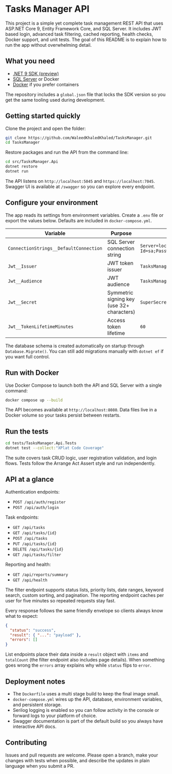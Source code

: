# Tasks Manager API

This project is a simple yet complete task management REST API that uses ASP.NET Core 9, Entity Framework Core, and SQL Server. It includes JWT based login, advanced task filtering, cached reporting, health checks, Docker support, and unit tests. The goal of this README is to explain how to run the app without overwhelming detail.

## What you need

- [.NET 9 SDK (preview)](https://dotnet.microsoft.com/en-us/download/dotnet/9.0)
- [SQL Server](https://www.microsoft.com/en-us/sql-server/sql-server-downloads) or Docker
- [Docker](https://www.docker.com/products/docker-desktop/) if you prefer containers

The repository includes a `global.json` file that locks the SDK version so you get the same tooling used during development.

## Getting started quickly

Clone the project and open the folder:

```bash
git clone https://github.com/WaleedKhaledKhaled/TasksManager.git
cd TasksManager
```

Restore packages and run the API from the command line:

```bash
cd src/TasksManager.Api
dotnet restore
dotnet run
```

The API listens on `http://localhost:5045` and `https://localhost:7045`. Swagger UI is available at `/swagger` so you can explore every endpoint.

## Configure your environment

The app reads its settings from environment variables. Create a `.env` file or export the values below. Defaults are included in `docker-compose.yml`.

| Variable | Purpose | Default value |
| --- | --- | --- |
| `ConnectionStrings__DefaultConnection` | SQL Server connection string | `Server=localhost,1433;Database=TasksManager;User Id=sa;Password=Your_password123;TrustServerCertificate=True;` |
| `Jwt__Issuer` | JWT token issuer | `TasksManager` |
| `Jwt__Audience` | JWT audience | `TasksManagerClient` |
| `Jwt__Secret` | Symmetric signing key (use 32+ characters) | `SuperSecretDevelopmentKeyChangeMe1234567890` |
| `Jwt__TokenLifetimeMinutes` | Access token lifetime | `60` |

The database schema is created automatically on startup through `Database.Migrate()`. You can still add migrations manually with `dotnet ef` if you want full control.

## Run with Docker

Use Docker Compose to launch both the API and SQL Server with a single command:

```bash
docker compose up --build
```

The API becomes available at `http://localhost:8080`. Data files live in a Docker volume so your tasks persist between restarts.

## Run the tests

```bash
cd tests/TasksManager.Api.Tests
dotnet test --collect:"XPlat Code Coverage"
```

The suite covers task CRUD logic, user registration validation, and login flows. Tests follow the Arrange Act Assert style and run independently.

## API at a glance

Authentication endpoints:

- `POST /api/auth/register`
- `POST /api/auth/login`

Task endpoints:

- `GET /api/tasks`
- `GET /api/tasks/{id}`
- `POST /api/tasks`
- `PUT /api/tasks/{id}`
- `DELETE /api/tasks/{id}`
- `GET /api/tasks/filter`

Reporting and health:

- `GET /api/reports/summary`
- `GET /api/health`

The filter endpoint supports status lists, priority lists, date ranges, keyword search, custom sorting, and pagination. The reporting endpoint caches per user for five minutes so repeated requests stay fast.

Every response follows the same friendly envelope so clients always know what to expect:

```json
{
  "status": "success",
  "result": { "...": "payload" },
  "errors": []
}
```

List endpoints place their data inside a `result` object with `items` and `totalCount` (the filter endpoint also includes page details). When something goes wrong the `errors` array explains why while `status` flips to `error`.

## Deployment notes

- The `Dockerfile` uses a multi stage build to keep the final image small.
- `docker-compose.yml` wires up the API, database, environment variables, and persistent storage.
- Serilog logging is enabled so you can follow activity in the console or forward logs to your platform of choice.
- Swagger documentation is part of the default build so you always have interactive API docs.

## Contributing

Issues and pull requests are welcome. Please open a branch, make your changes with tests when possible, and describe the updates in plain language when you submit a PR.
